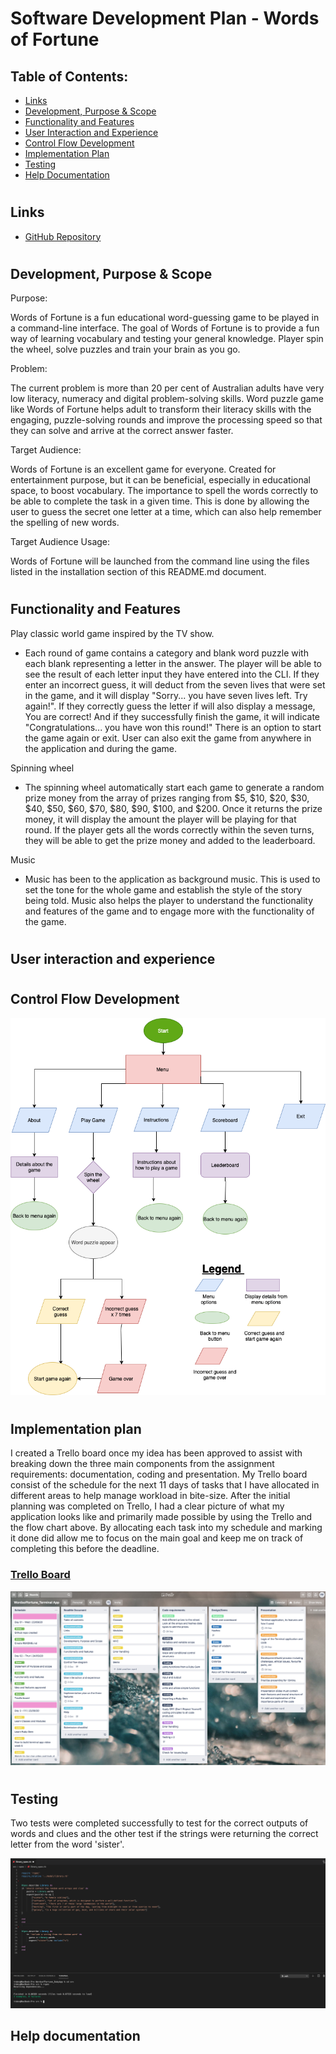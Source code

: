 
# Software Development Plan - Words of Fortune 

 ## Table of Contents:  
- [Links](#Links)  
- [Development, Purpose & Scope](#Development-purpose-scope)  
- [Functionality and Features](#Functionality-and-Features)  
- [User Interaction and Experience](#User-interaction-and-experience)  
- [Control Flow Development](#Control-flow-development)  
- [Implementation Plan](#Implementation-Plan)  
- [Testing](#Testing)
- [Help Documentation](#help-documentation) 

#

## Links

* [GitHub Repository](https://github.com/Trac3yTran)


#

## Development, Purpose & Scope

Purpose: 

Words of Fortune is a fun educational word-guessing game to be played in a command-line interface. The goal of Words of Fortune is to provide a fun way of learning vocabulary and testing your general knowledge. Player spin the wheel, solve puzzles and train your brain as you go. 

Problem: 

The current problem is more than 20 per cent of Australian adults have very low literacy, numeracy and digital problem-solving skills. Word puzzle game like Words of Fortune helps adult to transform their literacy skills with the engaging, puzzle-solving rounds and improve the processing speed so that they can solve and arrive at the correct answer faster. 

Target Audience:

Words of Fortune is an excellent game for everyone. Created for entertainment purpose, but it can be beneficial, especially in educational space, to boost vocabulary. The importance to spell the words correctly to be able to complete the task in a given time. This is done by allowing the user to guess the secret one letter at a time, which can also help remember the spelling of new words.

Target Audience Usage:

Words of Fortune will be launched from the command line using the files listed in the installation section of this README.md document. 


#

## Functionality and Features

Play classic world game inspired by the TV show. 

- Each round of game contains a category and blank word puzzle with each blank representing a letter in the answer. The player will be able to see the result of each letter input they have entered into the CLI. If they enter an incorrect guess, it will deduct from the seven lives that were set in the game, and it will display "Sorry... you have seven lives left. Try again!". If they correctly guess the letter if will also display a message, You are correct! And if they successfully finish the game, it will indicate "Congratulations... you have won this round!" There is an option to start the game again or exit. User can also exit the game from anywhere in the application and during the game. 

Spinning wheel

-   The spinning wheel automatically start each game to generate a random prize money from the array of prizes ranging from $5, $10, $20, $30, $40, $50, $60, $70, $80, $90, $100, and $200. Once it returns the prize money, it will display the amount the player will be playing for that round. If the player gets all the words correctly within the seven turns, they will be able to get the prize money and added to the leaderboard. 
 
Music

- Music has been to the application as background music. This is used to set the tone for the whole game and establish the style of the story being told. Music also helps the player to understand the functionality and features of the game and to engage more with the functionality of the game. 

#

## User interaction and experience

#


## Control Flow Development

![Controlflow](./doc/screenshots/Diagram.png)

#

## Implementation plan

I created a Trello board once my idea has been approved to assist with breaking down the three main components from the assignment requirements:  documentation, coding and presentation. My Trello board consist of the schedule for the next 11 days of tasks that I have allocated in different areas to help manage workload in bite-size. After the initial planning was completed on Trello, I had a clear picture of what my application looks like and primarily made possible by using the Trello and the flow chart above. By allocating each task into my schedule and marking it done did allow me to focus on the main goal and keep me on track of completing this before the deadline. 

### [Trello Board](https://trello.com/b/HXjd9mhc/wordsoffortuneterminal-app)


![Trello](./doc/screenshots/Trello.png)

#

## Testing 

Two tests were completed successfully to test for the correct outputs of words and clues and the other test if the strings were returning the correct letter from the word 'sister'.

![Testing](./doc/screenshots/testing.png)


## Help documentation

